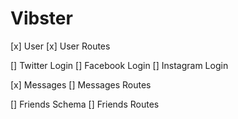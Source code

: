 # Vibster

[x]  User 
[x] User Routes

[] Twitter Login
[] Facebook Login
[] Instagram Login

[x]  Messages
[] Messages Routes

[] Friends Schema
[] Friends  Routes



